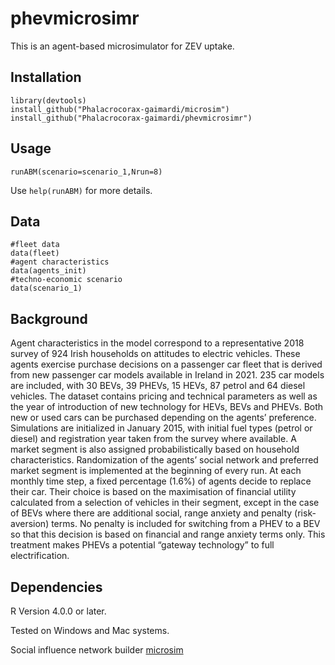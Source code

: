 # phevmicrosimr

<!-- badges: start -->
<!-- badges: end -->

This is an agent-based microsimulator for ZEV uptake. 

## Installation

```
library(devtools)
install_github("Phalacrocorax-gaimardi/microsim")
install_github("Phalacrocorax-gaimardi/phevmicrosimr")
```

## Usage
```
runABM(scenario=scenario_1,Nrun=8)
```
Use `help(runABM)` for more details.

## Data

```
#fleet data
data(fleet)
#agent characteristics
data(agents_init)
#techno-economic scenario
data(scenario_1)
```

## Background

Agent characteristics in the model correspond to a representative 2018 survey of 924 Irish households on attitudes to electric vehicles. These agents exercise purchase decisions on a passenger car fleet that is derived from new passenger car models available in Ireland in 2021. 235 car models are included, with 30 BEVs, 39 PHEVs, 15 HEVs, 87 petrol and 64 diesel vehicles. The dataset contains pricing and technical parameters as well as the year of introduction of new technology for HEVs, BEVs and PHEVs. Both new or used cars can be purchased depending on the agents’ preference.
Simulations are initialized in January 2015, with initial fuel types (petrol or diesel) and registration year taken from the survey where available. A market segment is also assigned probabilistically based on household characteristics. Randomization of the agents’ social network and preferred market segment is implemented at the beginning of every run. At each monthly time step, a fixed percentage (1.6%) of agents decide to replace their car. Their choice is based on the maximisation of financial utility calculated from a selection of vehicles in their segment, except in the case of BEVs where there are additional social, range anxiety and penalty (risk-aversion) terms. No penalty is included for switching from a PHEV to a BEV so that this decision is based on financial and range anxiety terms only. This treatment makes PHEVs a potential “gateway technology” to full electrification.

## Dependencies

R Version 4.0.0 or later.

Tested on Windows and Mac systems.

Social influence network builder
[microsim](https://github.com/Phalacrocorax-gaimardi/microsim)



